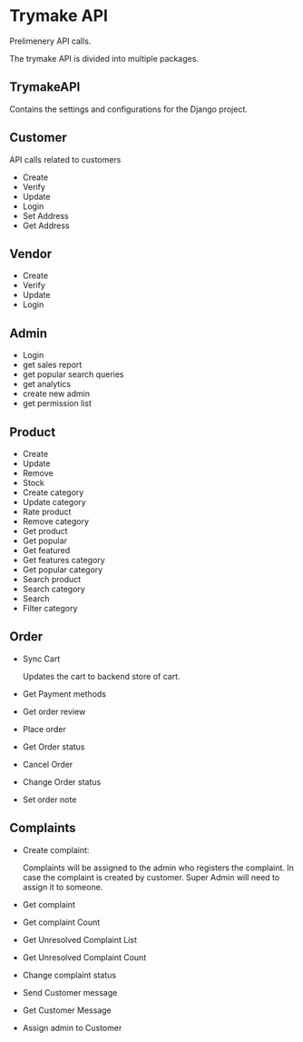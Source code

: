 # Trymake API
Prelimenery API calls.

The trymake API is divided into multiple packages.

## TrymakeAPI

Contains the settings and configurations for the Django project.

## Customer

API calls related to customers

- Create
- Verify
- Update
- Login
- Set Address
- Get Address

## Vendor

- Create
- Verify
- Update
- Login

## Admin

- Login
- get sales report
- get popular search queries
- get analytics
- create new admin
- get permission list

## Product

- Create
- Update
- Remove
- Stock
- Create category
- Update category
- Rate product
- Remove category
- Get product
- Get popular
- Get featured
- Get features category
- Get popular category
- Search product
- Search category
- Search
- Filter category

## Order

- Sync Cart

    Updates the cart to backend store of cart.
    
- Get Payment methods
- Get order review
- Place order
- Get Order status
- Cancel Order
- Change Order status
- Set order note

## Complaints

- Create complaint: 

    Complaints will be assigned to the admin who registers the complaint. 
In case the complaint is created by customer. Super Admin will need to assign it to someone.

- Get complaint
- Get complaint Count
- Get Unresolved Complaint List
- Get Unresolved Complaint Count
- Change complaint status
- Send Customer message
- Get Customer Message
- Assign admin to Customer